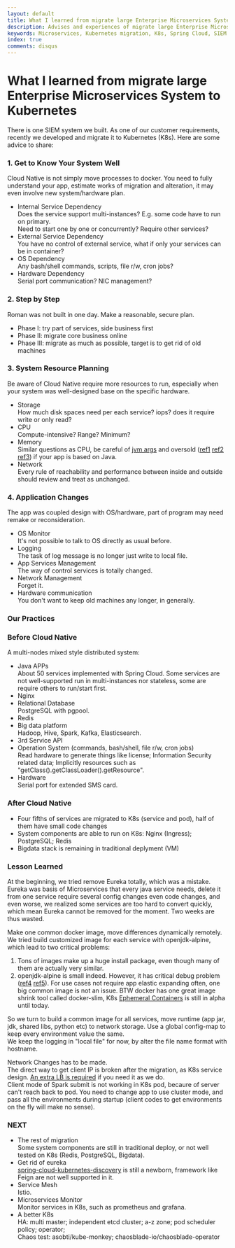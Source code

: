 ```yaml
---
layout: default
title: What I learned from migrate large Enterprise Microservices System to Kubernetes
description: Advises and experiences of migrate large Enterprise Microservices System to Kubernetes
keywords: Microservices, Kubernetes migration, K8s, Spring Cloud, SIEM
index: true
comments: disqus
---
```


# What I learned from migrate large Enterprise Microservices System to Kubernetes

There is one SIEM system we built. As one of our customer requirements, recently we developed and migrate it to Kubernetes (K8s).
Here are some advice to share:

<h3>
<a href="#know-your-system" name="know-your-system" class="anchor"><span class="octicon octicon-link"></span></a>
1. Get to Know Your System Well
</h3>

Cloud Native is not simply move processes to docker. You need to fully understand your app, estimate works of migration and alteration, it may even involve new system/hardware plan.

* Internal Service Dependency <br>
  Does the service support multi-instances? E.g. some code have to run on primary. <br>
  Need to start one by one or concurrently? Require other services?
* External Service Dependency <br>
  You have no control of external service, what if only your services can be in container?
* OS Dependency <br>
  Any bash/shell commands, scripts, file r/w, cron jobs?
* Hardware Dependency <br>
  Serial port communication? NIC management?

<h3>
<a href="#step-by-step" name="step-by-step" class="anchor"><span class="octicon octicon-link"></span></a>
2. Step by Step
</h3>

Roman was not built in one day. Make a reasonable, secure plan.

* Phase I: try part of services, side business first
* Phase II: migrate core business online
* Phase III: migrate as much as possible, target is to get rid of old machines

<h3>
<a href="#resource-planning" name="resource-planning" class="anchor"><span class="octicon octicon-link"></span></a>
3. System Resource Planning
</h3>

Be aware of Cloud Native require more resources to run, especially when your system was well-designed base on the specific hardware.

* Storage <br>
  How much disk spaces need per each service? iops? does it require write or only read?
* CPU <br>
  Compute-intensive? Range? Minimum?
* Memory <br>
  Similar questions as CPU, be careful of [jvm args](https://srvaroa.github.io/jvm/kubernetes/memory/docker/oomkiller/2019/05/29/K8s-and-java.html) and oversold ([ref1](https://docs.oracle.com/javase/8/docs/technotes/guides/vm/gctuning/sizing.html#sthref22) [ref2](https://docs.oracle.com/javase/8/docs/technotes/guides/vm/gctuning/parallel.html#parallel_collector_gen_size) [ref3](https://stackoverflow.com/questions/30458195/does-gc-release-back-memory-to-os)) if your app is based on Java.
* Network <br>
  Every rule of reachability and performance between inside and outside should review and treat as unchanged.

<h3>
<a href="#app-changes" name="app-changes" class="anchor"><span class="octicon octicon-link"></span></a>
4. Application Changes
</h3>

The app was coupled design with OS/hardware, part of program may need remake or reconsideration.

* OS Monitor <br>
  It's not possible to talk to OS directly as usual before.
* Logging <br>
  The task of log message is no longer just write to local file.
* App Services Management <br>
  The way of control services is totally changed.
* Network Management <br>
  Forget it.
* Hardware communication <br>
  You don't want to keep old machines any longer, in generally.

<h3>
<a href="#our-practices" name="Our Practices" class="anchor"><span class="octicon octicon-link"></span></a>
Our Practices
</h3>

<h3>
<a href="#before-cloud-native" name="before-cloud-native" class="anchor"><span class="octicon octicon-link"></span></a>
Before Cloud Native
</h3>

A multi-nodes mixed style distributed system:
* Java APPs <br>
  About 50 services implemented with Spring Cloud. Some services are not well-supported run in multi-instances nor stateless, some are require others to run/start first.
* Nginx <br>
* Relational Database <br>
  PostgreSQL with pgpool.
* Redis <br>
* Big data platform <br>
  Hadoop, Hive, Spark, Kafka, Elasticsearch.
* 3rd Service API <br>
* Operation System (commands, bash/shell, file r/w, cron jobs) <br>
  Read hardware to generate things like license; Information Security related data; Implicitly resources such as "getClass().getClassLoader().getResource".
* Hardware <br>
  Serial port for extended SMS card.

<h3>
<a href="#after-cloud-native" name="after-cloud-native" class="anchor"><span class="octicon octicon-link"></span></a>
After Cloud Native
</h3>

* Four fifths of services are migrated to K8s (service and pod), half of them have small code changes
* System components are able to run on K8s: Nginx (Ingress); PostgreSQL; Redis
* Bigdata stack is remaining in traditional deplyment (VM)

<h3>
<a href="#lesson-learned" name="lesson-learned" class="anchor"><span class="octicon octicon-link"></span></a>
Lesson Learned
</h3>

At the beginning, we tried remove Eureka totally, which was a mistake. Eureka was basis of Microservices that every java service needs, delete it from one service require several config changes even code changes, and even worse, we realized some services are too hard to convert quickly, which mean Eureka cannot be removed for the moment. Two weeks are thus wasted.

Make one common docker image, move differences dynamically remotely. <br>
We tried build customized image for each service with openjdk-alpine, which lead to two critical problems:
1. Tons of images make up a huge install package, even though many of them are actually very similar.
2. openjdk-alpine is small indeed. However, it has critical debug problem ([ref4](https://github.com/docker-library/openjdk/issues/372#issuecomment-560900332) [ref5](https://news.ycombinator.com/item?id=21755871#21757483)). For use cases not require app elastic expanding often, one big common image is not an issue. BTW docker has one great image shrink tool called docker-slim, K8s [Ephemeral Containers](https://kubernetes.io/docs/concepts/workloads/pods/ephemeral-containers/) is still in alpha until today.

So we turn to build a common image for all services, move runtime (app jar, jdk, shared libs, python etc) to network storage. Use a global config-map to keep every environment value the same. <br>
We keep the logging in "local file" for now, by alter the file name format with hostname.

Network Changes has to be made. <br>
The direct way to get client IP is broken after the migration, as K8s service design. [An extra LB is required](https://stackoverflow.com/questions/59483886/how-to-get-the-client-ip-inside-the-pod-without-cloud-provider-or-lb) if you need it as we do. <br>
Client mode of Spark submit is not working in K8s pod, becaure of server can't reach back to pod. You need to change app to use cluster mode, and pass all the environments during startup (client codes to get environments on the fly will make no sense).

<h3>
<a href="#next" name="next" class="anchor"><span class="octicon octicon-link"></span></a>
NEXT
</h3>

<!--
The production deployment is paused due to COVID-19. Our customer will prepare a VMware private cloud for us, will see how things goes.
-->

* The rest of migration <br>
  Some system components are still in traditional deploy, or not well tested on K8s (Redis, PostgreSQL, Bigdata).
* Get rid of eureka <br>
  [spring-cloud-kubernetes-discovery](https://cloud.spring.io/spring-cloud-kubernetes/spring-cloud-kubernetes.html) is still a newborn, framework like Feign are not well supported in it.
* Service Mesh <br>
  Istio.
* Microservices Monitor <br>
  Monitor services in K8s, such as prometheus and grafana.
* A better K8s <br>
  HA: multi master; independent etcd cluster; a-z zone; pod scheduler policy; operator; <br>
  Chaos test: asobti/kube-monkey; chaosblade-io/chaosblade-operator
